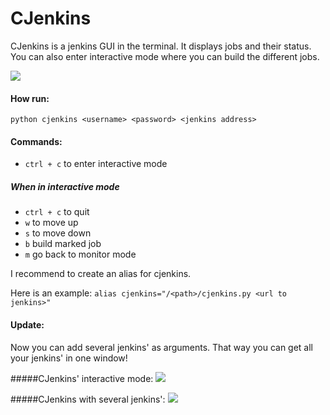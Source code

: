 CJenkins
=======
CJenkins is a jenkins GUI in the terminal. It displays jobs and their status. You can also enter interactive mode where you can build the different jobs.

![](https://raw.github.com/mariushe/cjenkins/master/cjenkins.png)

#### How run:
`python cjenkins <username> <password> <jenkins address>`

#### Commands:
* `ctrl + c` to enter interactive mode
##### When in interactive mode
* `ctrl + c` to quit
* `w` to move up
* `s` to move down
* `b` build marked job
* `m` go back to monitor mode

I recommend to create an alias for cjenkins.

Here is an example:
`alias cjenkins="/<path>/cjenkins.py <url to jenkins>"`

#### Update:
Now you can add several jenkins' as arguments. That way you can get all your jenkins' in one window!

#####CJenkins' interactive mode:
![](https://raw.github.com/mariushe/cjenkins/master/interactivemode.png)

#####CJenkins with several jenkins':
![](https://raw.github.com/mariushe/cjenkins/master/cjenkinsWithSeveralJenkins.png)
